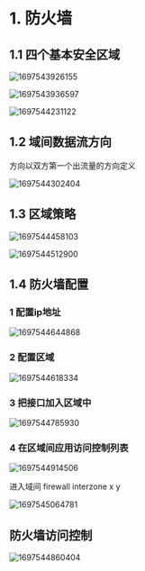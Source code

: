 # 1. 防火墙

## 1.1 四个基本安全区域

![1697543926155](image/华为防火墙配置/1697543926155.png)

![1697543936597](image/华为防火墙配置/1697543936597.png)

![1697544231122](image/华为防火墙配置/1697544231122.png)

## 1.2 域间数据流方向

方向以双方第一个出流量的方向定义

![1697544302404](image/华为防火墙配置/1697544302404.png)

## 1.3 区域策略

![1697544458103](image/华为防火墙配置/1697544458103.png)

![1697544512900](image/华为防火墙配置/1697544512900.png)

## 1.4 防火墙配置

### 1 配置ip地址

![1697544644868](image/华为防火墙配置/1697544644868.png)

### 2 配置区域

![1697544618334](image/华为防火墙配置/1697544618334.png)

### 3 把接口加入区域中

![1697544785930](image/华为防火墙配置/1697544785930.png)

### 4 在区域间应用访问控制列表

![1697544914506](image/华为防火墙配置/1697544914506.png)

进入域间 firewall interzone x y

![1697545064781](image/华为防火墙配置/1697545064781.png)

## 防火墙访问控制

![1697544860404](image/华为防火墙配置/1697544860404.png)
